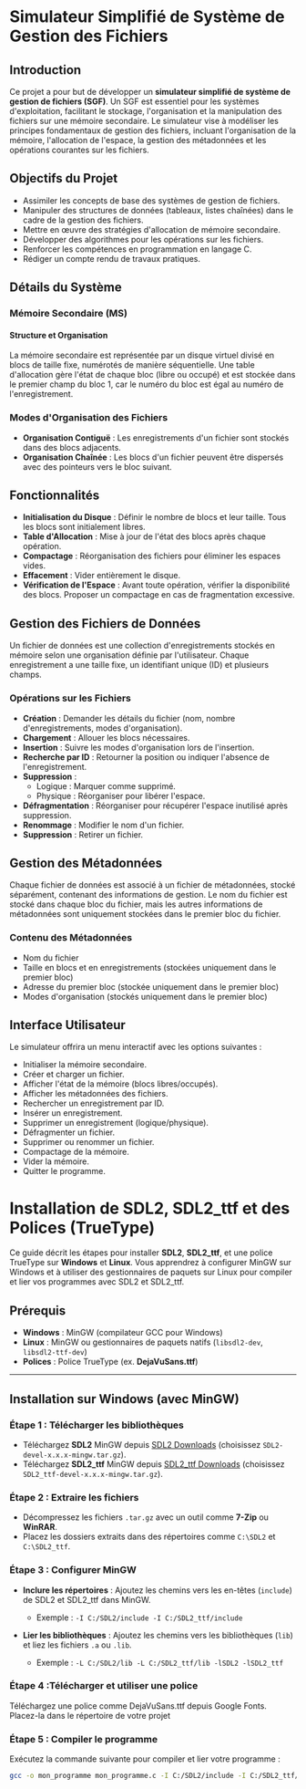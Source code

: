 # Simulateur Simplifié de Système de Gestion des Fichiers

## Introduction
Ce projet a pour but de développer un **simulateur simplifié de système de gestion de fichiers (SGF)**. Un SGF est essentiel pour les systèmes d'exploitation, facilitant le stockage, l'organisation et la manipulation des fichiers sur une mémoire secondaire. Le simulateur vise à modéliser les principes fondamentaux de gestion des fichiers, incluant l'organisation de la mémoire, l'allocation de l'espace, la gestion des métadonnées et les opérations courantes sur les fichiers.

## Objectifs du Projet
- Assimiler les concepts de base des systèmes de gestion de fichiers.
- Manipuler des structures de données (tableaux, listes chaînées) dans le cadre de la gestion des fichiers.
- Mettre en œuvre des stratégies d'allocation de mémoire secondaire.
- Développer des algorithmes pour les opérations sur les fichiers.
- Renforcer les compétences en programmation en langage C.
- Rédiger un compte rendu de travaux pratiques.

## Détails du Système

### Mémoire Secondaire (MS)
#### Structure et Organisation
La mémoire secondaire est représentée par un disque virtuel divisé en blocs de taille fixe, numérotés de manière séquentielle. Une table d'allocation gère l'état de chaque bloc (libre ou occupé) et est stockée dans le premier champ du bloc 1, car le numéro du bloc est égal au numéro de l'enregistrement.

### Modes d'Organisation des Fichiers
- **Organisation Contiguë** : Les enregistrements d'un fichier sont stockés dans des blocs adjacents.
- **Organisation Chaînée** : Les blocs d'un fichier peuvent être dispersés avec des pointeurs vers le bloc suivant.

## Fonctionnalités
- **Initialisation du Disque** : Définir le nombre de blocs et leur taille. Tous les blocs sont initialement libres.
- **Table d'Allocation** : Mise à jour de l'état des blocs après chaque opération.
- **Compactage** : Réorganisation des fichiers pour éliminer les espaces vides.
- **Effacement** : Vider entièrement le disque.
- **Vérification de l'Espace** : Avant toute opération, vérifier la disponibilité des blocs. Proposer un compactage en cas de fragmentation excessive.

## Gestion des Fichiers de Données
Un fichier de données est une collection d'enregistrements stockés en mémoire selon une organisation définie par l'utilisateur. Chaque enregistrement a une taille fixe, un identifiant unique (ID) et plusieurs champs.

### Opérations sur les Fichiers
- **Création** : Demander les détails du fichier (nom, nombre d'enregistrements, modes d'organisation).
- **Chargement** : Allouer les blocs nécessaires.
- **Insertion** : Suivre les modes d'organisation lors de l'insertion.
- **Recherche par ID** : Retourner la position ou indiquer l'absence de l'enregistrement.
- **Suppression** :
  - Logique : Marquer comme supprimé.
  - Physique : Réorganiser pour libérer l'espace.
- **Défragmentation** : Réorganiser pour récupérer l'espace inutilisé après suppression.
- **Renommage** : Modifier le nom d'un fichier.
- **Suppression** : Retirer un fichier.

## Gestion des Métadonnées
Chaque fichier de données est associé à un fichier de métadonnées, stocké séparément, contenant des informations de gestion. Le nom du fichier est stocké dans chaque bloc du fichier, mais les autres informations de métadonnées sont uniquement stockées dans le premier bloc du fichier.

### Contenu des Métadonnées
- Nom du fichier
- Taille en blocs et en enregistrements (stockées uniquement dans le premier bloc)
- Adresse du premier bloc (stockée uniquement dans le premier bloc)
- Modes d'organisation (stockés uniquement dans le premier bloc)

## Interface Utilisateur
Le simulateur offrira un menu interactif avec les options suivantes :
- Initialiser la mémoire secondaire.
- Créer et charger un fichier.
- Afficher l'état de la mémoire (blocs libres/occupés).
- Afficher les métadonnées des fichiers.
- Rechercher un enregistrement par ID.
- Insérer un enregistrement.
- Supprimer un enregistrement (logique/physique).
- Défragmenter un fichier.
- Supprimer ou renommer un fichier.
- Compactage de la mémoire.
- Vider la mémoire.
- Quitter le programme.
# Installation de SDL2, SDL2_ttf et des Polices (TrueType)

Ce guide décrit les étapes pour installer **SDL2**, **SDL2_ttf**, et une police TrueType sur **Windows** et **Linux**. Vous apprendrez à configurer MinGW sur Windows et à utiliser des gestionnaires de paquets sur Linux pour compiler et lier vos programmes avec SDL2 et SDL2_ttf.

## Prérequis

- **Windows** : MinGW (compilateur GCC pour Windows)
- **Linux** : MinGW ou gestionnaires de paquets natifs (`libsdl2-dev`, `libsdl2-ttf-dev`)
- **Polices** : Police TrueType (ex. **DejaVuSans.ttf**)

---

## Installation sur **Windows** (avec MinGW)

### Étape 1 : Télécharger les bibliothèques
- Téléchargez **SDL2** MinGW depuis [SDL2 Downloads](https://www.libsdl.org/download-2.0.php) (choisissez `SDL2-devel-x.x.x-mingw.tar.gz`).
- Téléchargez **SDL2_ttf** MinGW depuis [SDL2_ttf Downloads](https://www.libsdl.org/projects/SDL_ttf/) (choisissez `SDL2_ttf-devel-x.x.x-mingw.tar.gz`).

### Étape 2 : Extraire les fichiers
- Décompressez les fichiers `.tar.gz` avec un outil comme **7-Zip** ou **WinRAR**.
- Placez les dossiers extraits dans des répertoires comme `C:\SDL2` et `C:\SDL2_ttf`.

### Étape 3 : Configurer MinGW
- **Inclure les répertoires** : Ajoutez les chemins vers les en-têtes (`include`) de SDL2 et SDL2_ttf dans MinGW.
  - Exemple : `-I C:/SDL2/include -I C:/SDL2_ttf/include`
  
- **Lier les bibliothèques** : Ajoutez les chemins vers les bibliothèques (`lib`) et liez les fichiers `.a` ou `.lib`.
  - Exemple : `-L C:/SDL2/lib -L C:/SDL2_ttf/lib -lSDL2 -lSDL2_ttf`
### Étape 4 :Télécharger et utiliser une police
Téléchargez une police comme DejaVuSans.ttf depuis Google Fonts.
Placez-la dans le répertoire de votre projet

### Étape 5 : Compiler le programme
Exécutez la commande suivante pour compiler et lier votre programme :

```bash
gcc -o mon_programme mon_programme.c -I C:/SDL2/include -I C:/SDL2_ttf/include -L C:/SDL2/lib -L C:/SDL2_ttf/lib -lSDL2 -lSDL2_ttf -mwindows

